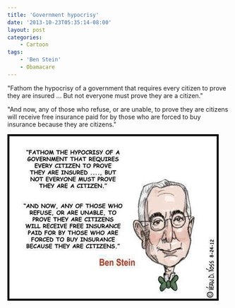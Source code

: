 ```yaml
---
title: 'Government hypocrisy'
date: '2013-10-23T05:35:14-08:00'
layout: post
categories:
    - Cartoon
tags:
    - 'Ben Stein'
    - Obamacare
---
```


"Fathom the hypocrisy of a government that requires every citizen to prove they are insured ... But not everyone must prove they are a citizen."

"And now, any of those who  refuse, or are unable, to prove they are citizens will receive free insurance paid for by those who are forced to buy insurance because they are citizens."

![Government hypocrisy](/assets/img/2013/10/Government-hypocrisy.jpg)
